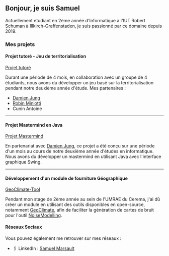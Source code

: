 ## Bonjour, je suis Samuel

Actuellement etudiant en 2ème année d'Informatique à l'IUT Robert Schuman à Illkirch-Graffenstaden, je suis passionné par ce domaine depuis 2019.

### Mes projets

#### Projet tutoré - Jeu de territorialisation
[Projet tutoré](https://github.com/SamuelMarsault/Projet_tutore)

Durant une période de 4 mois, en collaboration avec un groupe de 4 étudiants, nous avons du développer un jeu basé sur la territorialisation pendant notre deuxième année d'étude.
Mes partenaires :

- [Damien Jung](https://github.com/DamienJUNG/DamienJUNG)
- [Robin Miniotti]("https://github.com/Robin3711/Robin3711")
- Cunin Antoine

---

#### Projet Mastermind en Java
[Projet Mastermind](https://github.com/SamuelMarsault/Mastermind)

En partenariat avec [Damien Jung](https://github.com/DamienJUNG/DamienJUNG), ce projet a été conçu sur une période d'un mois au cours de notre deuxième année d'études en informatique. Nous avons du développer un mastermind en utilisant Java avec l'interface graphique Swing.

---

#### Développement d'un module de fourniture Géographique
[GeoClimate-Tool](https://github.com/SamuelMarsault/noiseModelling_OSM_Tool)

Pendant mon stage de 2ème année au sein de l'UMRAE du Cerema, j'ai dû créer un module en utilisant des outils disponibles en open-source, notamment [GeoClimate](https://github.com/orbisgis/geoclimate), afin de faciliter la génération de cartes de bruit pour l'outil [NoiseModelling](https://github.com/Universite-Gustave-Eiffel/NoiseModelling).

#### Réseaux Sociaux

Vous pouvez également me retrouver sur mes réseaux :

- 🖇️ LinkedIn : [Samuel Marsault](https://www.linkedin.com/in/samuel-marsault/)
